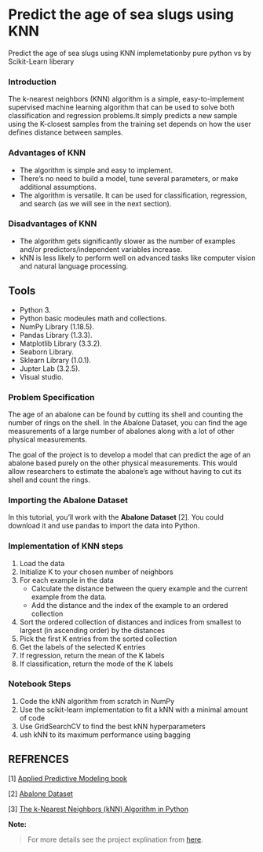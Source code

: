 # Predict the age of sea slugs using KNN
Predict the age of sea slugs using KNN implemetationby pure python vs by Scikit-Learn liberary
### Introduction
The k-nearest neighbors (KNN) algorithm is a simple, easy-to-implement supervised machine learning algorithm that can be used to solve both classification and regression problems.It simply predicts a new sample using the K-closest samples from the training set depends on how the user defines distance between samples.

### Advantages of KNN
* The algorithm is simple and easy to implement.
* There’s no need to build a model, tune several parameters, or make additional assumptions.
* The algorithm is versatile. It can be used for classification, regression, and search (as we will see in the next section).

### Disadvantages of KNN
* The algorithm gets significantly slower as the number of examples and/or predictors/independent variables increase.
* kNN is less likely to perform well on advanced tasks like computer vision and natural language processing.

## Tools

* Python 3.
* Python basic modeules math and collections.
* NumPy Library (1.18.5).
* Pandas Library (1.3.3).
* Matplotlib Library (3.3.2).
* Seaborn Library.
* Sklearn Library (1.0.1).
* Jupter Lab (3.2.5).
* Visual studio.

### Problem Specification
The age of an abalone can be found by cutting its shell and counting the number of rings on the shell. In the Abalone Dataset, you can find the age measurements of a large number of abalones along with a lot of other physical measurements.

The goal of the project is to develop a model that can predict the age of an abalone based purely on the other physical measurements. This would allow researchers to estimate the abalone’s age without having to cut its shell and count the rings.

### Importing the Abalone Dataset
In this tutorial, you’ll work with the **Abalone Dataset** [2]. You could download it and use pandas to import the data into Python.

### Implementation of KNN steps
1. Load the data
2. Initialize K to your chosen number of neighbors
3. For each example in the data
   * Calculate the distance between the query example and the current example from the data.
   * Add the distance and the index of the example to an ordered collection
4. Sort the ordered collection of distances and indices from smallest to largest (in ascending order) by the distances
5. Pick the first K entries from the sorted collection
6. Get the labels of the selected K entries
7. If regression, return the mean of the K labels
8. If classification, return the mode of the K labels

### Notebook Steps
1. Code the kNN algorithm from scratch in NumPy
2. Use the scikit-learn implementation to fit a kNN with a minimal amount of code
3. Use GridSearchCV to find the best kNN hyperparameters
4. ush kNN to its maximum performance using bagging

## REFRENCES
</center>

[1] [Applied Predictive Modeling book](https://www.amazon.com/Applied-Predictive-Modeling-Max-Kuhn/dp/1461468485)

[2] [Abalone Dataset](https://archive.ics.uci.edu/ml/datasets/abalone)

[3] [The k-Nearest Neighbors (kNN) Algorithm in Python](https://realpython.com/knn-python/)

**Note:**
> For more details see the project explination from [here]().
